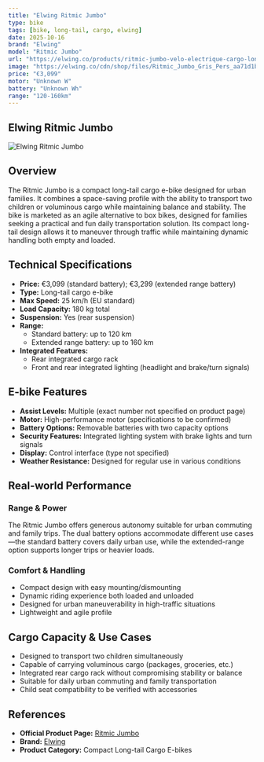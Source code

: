 ```yaml
---
title: "Elwing Ritmic Jumbo"
type: bike
tags: [bike, long-tail, cargo, elwing]
date: 2025-10-16
brand: "Elwing"
model: "Ritmic Jumbo"
url: "https://elwing.co/products/ritmic-jumbo-velo-electrique-cargo-longtail"
image: "https://elwing.co/cdn/shop/files/Ritmic_Jumbo_Gris_Pers_aa71d1b7-1102-409e-a706-d4c6f685957d_500x.png?v=1743692953"
price: "€3,099"
motor: "Unknown W"
battery: "Unknown Wh"
range: "120-160km"
---
```


## Elwing Ritmic Jumbo

![Elwing Ritmic Jumbo](https://elwing.co/cdn/shop/files/Ritmic_Jumbo_Gris_Pers_aa71d1b7-1102-409e-a706-d4c6f685957d_500x.png?v=1743692953)

## Overview

The Ritmic Jumbo is a compact long-tail cargo e-bike designed for urban families. It combines a space-saving profile with the ability to transport two children or voluminous cargo while maintaining balance and stability. The bike is marketed as an agile alternative to box bikes, designed for families seeking a practical and fun daily transportation solution. Its compact long-tail design allows it to maneuver through traffic while maintaining dynamic handling both empty and loaded.

## Technical Specifications

- **Price:** €3,099 (standard battery); €3,299 (extended range battery)
- **Type:** Long-tail cargo e-bike
- **Max Speed:** 25 km/h (EU standard)
- **Load Capacity:** 180 kg total
- **Suspension:** Yes (rear suspension)
- **Range:**
  - Standard battery: up to 120 km
  - Extended range battery: up to 160 km
- **Integrated Features:**
  - Rear integrated cargo rack
  - Front and rear integrated lighting (headlight and brake/turn signals)

## E-bike Features

- **Assist Levels:** Multiple (exact number not specified on product page)
- **Motor:** High-performance motor (specifications to be confirmed)
- **Battery Options:** Removable batteries with two capacity options
- **Security Features:** Integrated lighting system with brake lights and turn signals
- **Display:** Control interface (type not specified)
- **Weather Resistance:** Designed for regular use in various conditions

## Real-world Performance

### Range & Power

The Ritmic Jumbo offers generous autonomy suitable for urban commuting and family trips. The dual battery options accommodate different use cases—the standard battery covers daily urban use, while the extended-range option supports longer trips or heavier loads.

### Comfort & Handling

- Compact design with easy mounting/dismounting
- Dynamic riding experience both loaded and unloaded
- Designed for urban maneuverability in high-traffic situations
- Lightweight and agile profile

## Cargo Capacity & Use Cases

- Designed to transport two children simultaneously
- Capable of carrying voluminous cargo (packages, groceries, etc.)
- Integrated rear cargo rack without compromising stability or balance
- Suitable for daily urban commuting and family transportation
- Child seat compatibility to be verified with accessories

## References

- **Official Product Page:** [Ritmic Jumbo](https://elwing.co/products/ritmic-jumbo-velo-electrique-cargo-longtail)
- **Brand:** [Elwing](https://elwing.co/)
- **Product Category:** Compact Long-tail Cargo E-bikes
